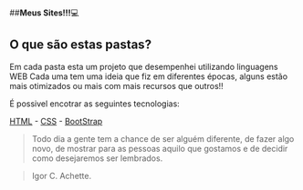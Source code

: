 ##**Meus Sites!!!**💻
## O que são estas pastas?

Em cada pasta esta um projeto que desempenhei utilizando linguagens WEB
Cada uma tem uma ideia que fiz em diferentes épocas, alguns estão mais otimizados ou mais com mais recursos que outros!!

É possivel encotrar as seguintes tecnologias:


[HTML](#) - [CSS](#) - [BootStrap](#)

> Todo dia a gente tem a chance de ser alguém diferente, de fazer algo novo, de mostrar para as pessoas aquilo que gostamos e de decidir como desejaremos ser lembrados.

> Igor C. Achette.

